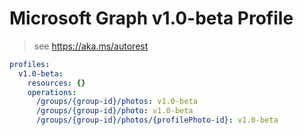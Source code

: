 # Microsoft Graph v1.0-beta Profile

> see https://aka.ms/autorest

``` yaml
profiles:
  v1.0-beta:
    resources: {}
    operations:
      /groups/{group-id}/photos: v1.0-beta
      /groups/{group-id}/photo: v1.0-beta
      /groups/{group-id}/photos/{profilePhoto-id}: v1.0-beta

```
